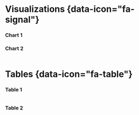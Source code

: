 Visualizations {data-icon="fa-signal"}
===================================== 
    
### Chart 1
        
### Chart 2

```{r}
```
   
Tables {data-icon="fa-table"}
=====================================     

### Table 1
    
```{r}
```
    
### Table 2

```{r}
```